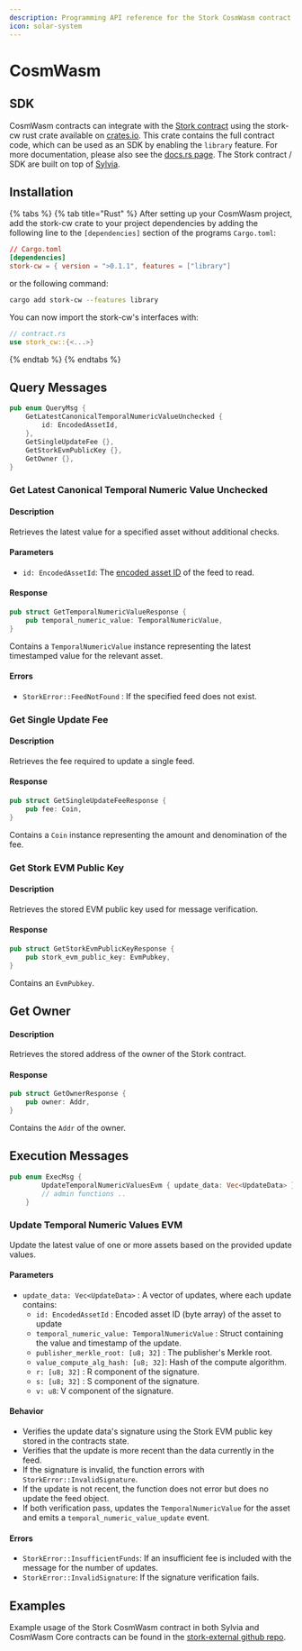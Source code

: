 ```yaml
---
description: Programming API reference for the Stork CosmWasm contract.
icon: solar-system
---
```


# CosmWasm

## SDK

CosmWasm contracts can integrate with the [Stork contract](https://github.com/Stork-Oracle/stork-external/tree/main/contracts/cosmwasm) using the stork-cw rust crate available on [crates.io](https://crates.io/crates/stork-cw). This crate contains the full contract code, which can be used as an SDK by enabling the `library` feature. For more documentation, please also see the [docs.rs page](https://docs.rs/stork-cw/0.1.1/stork_cw/). The Stork contract / SDK are built on top of [Sylvia](https://docs.cosmwasm.com/sylvia). &#x20;

## Installation

{% tabs %}
{% tab title="Rust" %}
After setting up your CosmWasm project, add the stork-cw crate to your project dependencies by adding the following line to the `[dependencies]` section of the programs `Cargo.toml`:&#x20;

```toml
// Cargo.toml
[dependencies]
stork-cw = { version = ">0.1.1", features = ["library"]
```

or the following command:

```bash
cargo add stork-cw --features library
```

You can now import the stork-cw's interfaces with:

```rust
// contract.rs
use stork_cw::{<...>}
```
{% endtab %}
{% endtabs %}

## Query Messages

```rust
pub enum QueryMsg {
    GetLatestCanonicalTemporalNumericValueUnchecked {
        id: EncodedAssetId,
    },
    GetSingleUpdateFee {},
    GetStorkEvmPublicKey {},
    GetOwner {},
}
```

### Get Latest Canonical Temporal Numeric Value Unchecked

#### Description

Retrieves the latest value for a specified asset without additional checks.

#### Parameters

* `id: EncodedAssetId`: The [encoded asset ID](../../introduction/core-concepts.md#asset-ids) of the feed to read.

#### Response

```rust
pub struct GetTemporalNumericValueResponse {
    pub temporal_numeric_value: TemporalNumericValue,
}
```

Contains a `TemporalNumericValue` instance representing the latest timestamped value for the relevant asset.

#### Errors

* `StorkError::FeedNotFound` : If the specified feed does not exist.

### Get Single Update Fee

#### Description

Retrieves the fee required to update a single feed.

#### Response

```rust
pub struct GetSingleUpdateFeeResponse {
    pub fee: Coin,
}
```

Contains a `Coin` instance representing the amount and denomination of the fee.

### Get Stork EVM Public Key

#### Description

Retrieves the stored EVM public key used for message verification.

#### Response

```rust
pub struct GetStorkEvmPublicKeyResponse {
    pub stork_evm_public_key: EvmPubkey,
}
```

Contains an `EvmPubkey`.

## Get Owner

#### Description

Retrieves the stored address of the owner of the Stork contract.

#### Response

```rust
pub struct GetOwnerResponse {
    pub owner: Addr,
}
```

Contains the `Addr` of the owner.

## Execution Messages

```rust
pub enum ExecMsg {
        UpdateTemporalNumericValuesEvm { update_data: Vec<UpdateData> },
        // admin functions ..
    }
```

### Update Temporal Numeric Values EVM

Update the latest value of one or more assets based on the provided update values.

#### Parameters

* `update_data: Vec<UpdateData>` : A vector of updates, where each update contains:
  * `id: EncodedAssetId` : Encoded asset ID (byte array) of the asset to update
  * `temporal_numeric_value: TemporalNumericValue` : Struct containing the value and timestamp of the update.
  * `publisher_merkle_root: [u8; 32]` : The publisher's Merkle root.
  * `value_compute_alg_hash: [u8; 32]`:  Hash of the compute algorithm.
  * `r: [u8; 32]` : R component of the signature.
  * `s: [u8; 32]` : S component of the signature.
  * `v: u8`: V component of the signature.

#### Behavior&#x20;

* Verifies the update data's signature using the Stork EVM public key stored in the contracts state.
* Verifies that the update is more recent than the data currently in the feed.
* If the signature is invalid, the function errors with `StorkError::InvalidSignature`.
* If the update is not recent, the function does not error but does no update the feed object.
* If both verification pass, updates the `TemporalNumericValue` for the asset and emits a `temporal_numeric_value_update`  event.

#### Errors

* `StorkError::InsufficientFunds`: If an insufficient fee is included with the message for the number of updates.
* `StorkError::InvalidSignature`: If the signature verification fails.

## Examples

Example usage of the Stork CosmWasm contract in both Sylvia and CosmWasm Core contracts can be found in the [stork-external github repo](https://github.com/Stork-Oracle/stork-external/tree/main/examples/aptos).



















































